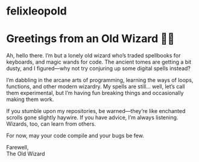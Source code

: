 # felixleopold
# Greetings from an Old Wizard 🧙‍♂️

Ah, hello there. I’m but a lonely old wizard who’s traded spellbooks for keyboards, and magic wands for code. 
The ancient tomes are getting a bit dusty, and I figured—why not try conjuring up some digital spells instead?

I’m dabbling in the arcane arts of programming, learning the ways of loops, functions, and other modern wizardry. 
My spells are still… well, let’s call them experimental, but I’m having fun breaking things and occasionally making them work. 

If you stumble upon my repositories, be warned—they’re like enchanted scrolls gone slightly haywire. 
If you have advice, I’m always listening. Wizards, too, can learn from others.

For now, may your code compile and your bugs be few.

Farewell,  
The Old Wizard  


